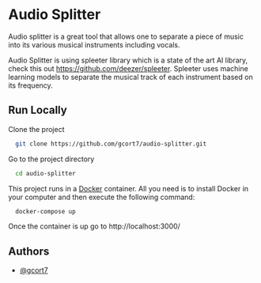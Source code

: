 # Audio Splitter

Audio splitter is a great tool that allows one to separate a piece of music into its various musical instruments including vocals.

Audio Splitter is using spleeter library which is a state of the art AI library, check this out https://github.com/deezer/spleeter.
Spleeter uses machine learning models to separate the musical track of each instrument based on its frequency.


## Run Locally

Clone the project

```bash
  git clone https://github.com/gcort7/audio-splitter.git
```

Go to the project directory

```bash
  cd audio-splitter
```

This project runs in a [Docker][] container. All you need is to install Docker in your computer and then execute the following command:

```bash
  docker-compose up
```

[Docker]: https://www.docker.com/get-started


Once the container is up go to http://localhost:3000/

## Authors

- [@gcort7](https://www.github.com/gcort7)